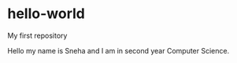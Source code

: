 # hello-world
My first repository

Hello my name is Sneha and I am in second year Computer Science.
